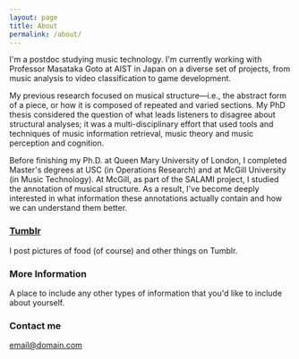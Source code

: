 ```yaml
---
layout: page
title: About
permalink: /about/
---
```


I'm a postdoc studying music technology. I'm currently working with Professor Masataka Goto at AIST in Japan on a diverse set of projects, from music analysis to video classification to game development.

My previous research focused on musical structure—i.e., the abstract form of a piece, or how it is composed of repeated and varied sections. My PhD thesis considered the question of what leads listeners to disagree about structural analyses; it was a multi-disciplinary effort that used tools and techniques of music information retrieval, music theory and music perception and cognition.

Before finishing my Ph.D. at Queen Mary University of London, I completed Master's degrees at USC (in Operations Research) and at McGill University (in Music Technology). At McGill, as part of the SALAMI project, I studied the annotation of musical structure. As a result, I've become deeply interested in what information these annotations actually contain and how we can understand them better.

### [Tumblr](https://jblsmith.tumblr.com)

I post pictures of food (of course) and other things on Tumblr.
<script type="text/javascript" src="http://jblsmith.tumblr.com/js?start=0&num=1"></script>

### More Information

A place to include any other types of information that you'd like to include about yourself.

### Contact me

[email@domain.com](mailto:email@domain.com)